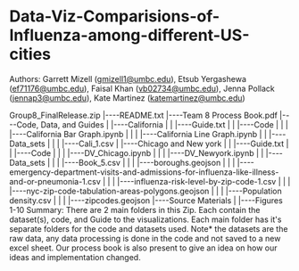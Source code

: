# Data-Viz-Comparisions-of-Influenza-among-different-US-cities
Authors: Garrett Mizell (gmizell1@umbc.edu), Etsub Yergashewa (ef71176@umbc.edu), Faisal Khan (vb02734@umbc.edu), Jenna Pollack (jennap3@umbc.edu), Kate Martinez (katemartinez@umbc.edu)

Group8_FinalRelease.zip
|----README.txt
|----Team 8 Process Book.pdf
|----Code, Data, and Guides
|    |----California
|    |     |----Guide.txt
|    |     |----Code
|    |     |    |----California Bar Graph.ipynb
|    |     |    |----California Line Graph.ipynb
|    |     |----Data_sets
|    |     |    |----Cali_1.csv
|    |----Chicago and New york
|    |     |----Guide.txt
|    |     |----Code
|    |     |    |----DV_Chicago.ipynb
|    |     |    |----DV_Newyork.ipynb
|    |     |----Data_sets
|    |     |    |----Book_5.csv
|    |     |    |----boroughs.geojson
|    |     |    |----emergency-department-visits-and-admissions-for-influenza-like-illness-and-or-pneumonia-1.csv
|    |     |    |----influenza-risk-level-by-zip-code-1.csv
|    |     |    |----nyc-zip-code-tabulation-areas-polygons.geojson
|    |     |    |----Population density.csv
|    |     |    |----zipcodes.geojson
|----Source Materials
|    |----Figures 1-10
Summary:
There are 2 main folders in this Zip. Each contain the dataset(s), code, and Guide to the visualizations. Each main folder has it's separate folders for the code and datasets used. Note* the datasets are the raw data, any data processing is done in the code and not saved to a new excel sheet. Our process book is also present to give an idea on how our ideas and implementation changed.



